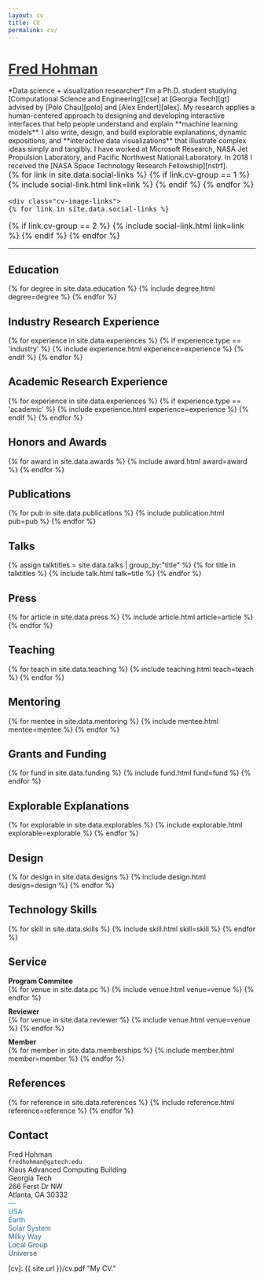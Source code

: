 ```yaml
---
layout: cv
title: CV
permalink: cv/
---
```


<h1><a style="color: #313131" href="https://fredhohman.com">Fred Hohman</a></h1>

<span class="cv-subtitle">
*<span class="cv-ai">Data science</span> + <span class="cv-vis">visualization</span> researcher*
</span>

<span class="cv-max-width">
I’m a Ph.D. student studying [Computational Science and Engineering][cse] at [Georgia Tech][gt] advised by [Polo Chau][polo] and [Alex Endert][alex].
</span>

<!-- <div style="background-color:#cccccc; display: flex">
	<div style="flex: 2">asdf</div>
	<div style="flex: 1">
		<figure>
		  <img class="full" src="/images/me6.jpg" alt="That's me.">
		</figure>
	</div>
</div> -->

<span class="cv-max-width">
My research applies a human-centered approach to designing and developing interactive interfaces that help people understand and explain **<span class="cv-ai">machine learning models</span>**.
I also write, design, and build explorable explanations, dynamic expositions, and **<span class="cv-vis">interactive data visualizations</span>** that illustrate complex ideas simply and tangibly.
</span>

<span class="cv-max-width">
I have worked at Microsoft Research, NASA Jet Propulsion Laboratory, and Pacific Northwest National Laboratory.
</span>

<span class="cv-max-width">
In 2018 I received the [NASA Space Technology Research Fellowship][nstrf]. 
</span>


<div class="cv-image-links-wrapper" style="font-size: 16px; padding-bottom: 0;">
		<div class="cv-image-links">
			{% for link in site.data.social-links %}
{% if link.cv-group == 1 %}
{% include social-link.html link=link %}
{% endif %}
{% endfor %}
		</div>

	<div class="cv-image-links">
	{% for link in site.data.social-links %}
{% if link.cv-group == 2 %}
{% include social-link.html link=link %}
{% endif %}
{% endfor %}</div>

</div>

<!-- <a href="http://fredhohman.com"><img class="social-icon" src="/images/footer/home-color.svg">fredhohman.com</a>  
<a href="https://twitter.com/fredhohman"><img class="social-icon" src="/images/footer/twitter-color.svg">@fredhohman</a>  
<a href="https://github.com/fredhohman"><img class="social-icon" src="/images/footer/github-color.svg">github.com/fredhohman</a>  
<a href="https://scholar.google.com/citations?user=1w0TLT8AAAAJ&hl=en&oi=ao"><img class="social-icon" src="/images/footer/graduation-color.svg">Google Scholar</a> -->

<!-- <hr width="30%"> -->

<!-- <a href="http://fredhohman.com/cv.pdf"><img class="social-icon" src="/images/footer/file-pdf-o-color.svg"></a> [CV PDF][cv]   -->
<!-- <div class="intro-image-links" style="font-size: 16px; padding-top: 0;">
{% for link in site.data.social-links %}
{% if link.id == 'cv' %}
{% include social-link.html link=link %}
{% endif %}
{% endfor %}
</div> -->
<!-- <time datetime="{{ site.time | date: "%B %-d, %Y" }}" class="post-date">Updated: {{ site.time | date: "%B %d, %Y" }}</time> -->

***


## Education


{% for degree in site.data.education %}
{% include degree.html degree=degree %}
{% endfor %}


## Industry Research Experience

{% for experience in site.data.experiences %}
{% if experience.type == 'industry' %}
{% include experience.html experience=experience %}
{% endif %}
{% endfor %}


## Academic Research Experience

{% for experience in site.data.experiences %}
{% if experience.type == 'academic' %}
{% include experience.html experience=experience %}
{% endif %}
{% endfor %}


## Honors and Awards

{% for award in site.data.awards %}
{% include award.html award=award %}
{% endfor %}


## Publications

{% for pub in site.data.publications %}
{% include publication.html pub=pub %}
{% endfor %}


## Talks

{% assign talktitles = site.data.talks | group_by:"title" %}
{% for title in talktitles %}
{% include talk.html talk=title %}
{% endfor %}


## Press

{% for article in site.data.press %}
{% include article.html article=article %}
{% endfor %}


## Teaching

{% for teach in site.data.teaching %}
{% include teaching.html teach=teach %}
{% endfor %}


## Mentoring

{% for mentee in site.data.mentoring %}
{% include mentee.html mentee=mentee %}
{% endfor %}


## Grants and Funding

{% for fund in site.data.funding %}
{% include fund.html fund=fund %}
{% endfor %}


## Explorable Explanations

{% for explorable in site.data.explorables %}
{% include explorable.html explorable=explorable %}
{% endfor %}


## Design

{% for design in site.data.designs %}
{% include design.html design=design %}
{% endfor %}


## Technology Skills

{% for skill in site.data.skills %}
{% include skill.html skill=skill %}
{% endfor %}


## Service

<p style="margin-bottom: 0rem"><strong>Program Commitee</strong></p>
{% for venue in site.data.pc %}
{% include venue.html venue=venue %}
{% endfor %}

<p style="margin-top: 0.7rem; margin-bottom: 0rem"><strong>Reviewer</strong></p>
{% for venue in site.data.reviewer %}
{% include venue.html venue=venue %}
{% endfor %}

<p style="margin-top: 0.7rem; margin-bottom: 0rem"><strong>Member</strong></p>
{% for member in site.data.memberships %}
{% include member.html member=member %}
{% endfor %}


## References

{% for reference in site.data.references %}
{% include reference.html reference=reference %}
{% endfor %}


## Contact

Fred Hohman  
`fredhohman@gatech.edu`  
Klaus Advanced Computing Building  
Georgia Tech  
266 Ferst Dr NW  
Atlanta, GA 30332  
<span style="background: linear-gradient(0deg, #34495e, #3498db); -webkit-background-clip: text; -webkit-text-fill-color: transparent; display: block">
—  
USA  
Earth  
Solar System  
Milky Way  
Local Group  
Universe  
</span>


[cv]: {{ site.url }}/cv.pdf "My CV."

[poloclub]: http://poloclub.gatech.edu "Polo Club of Data Science"
[gt]: http://gatech.edu "Georgia Tech"
[cse]: http://cse.gatech.edu "GT Computational Science and Engineering"
[coc]: http://www.cc.gatech.edu "GT College of Computing"

[fred]: http://fredhohman.com "Fred Hohman"
[polo]: http://www.cc.gatech.edu/~dchau/ "Polo Chau"
[alex]: http://va.gatech.edu/endert/ "Alex Endert"

[jpl]: https://www.jpl.nasa.gov/ "NASA Jet Propulsion Lab"
[hi]: https://www.hi.jpl.nasa.gov/ "Human Interfaces Group at NASA JPL"
[pnnl]: https://www.pnnl.gov/ "Pacific Northwest National Laboratory"
[dsa]: http://www.pnnl.gov/nationalsecurity/technical/capabilities/computing/data_sciences.stm "Data Sciences and Analytics Group at PNNL"
[msr]: https://www.microsoft.com/en-us/research/ "Microsoft Research"
[msr-hci]: https://www.microsoft.com/en-us/research/group/human-computer-interaction/ "HCI@MSR"

[twitter]: https:/www.twitter.com/fredhohman "@fredhohman"
[github]: https:/www.github.com/fredhohman "github.com/fredhohman"
[nstrf]: https://www.nasa.gov/strg/nstrf "NASA Space Technology Research Fellowship"
